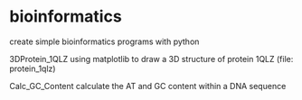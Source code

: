 # bioinformatics
create simple bioinformatics programs with python

3DProtein_1QLZ
using matplotlib to draw a 3D structure of protein 1QLZ (file: protein_1qlz)

Calc_GC_Content
calculate the AT and GC content within a DNA sequence

